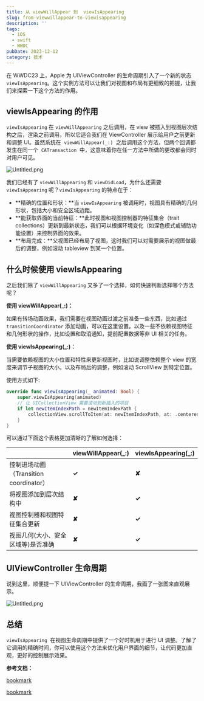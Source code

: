 ```yaml
---
title: 从 viewWillAppear 到  viewIsAppearing
slug: from-viewwillappear-to-viewisappearing
description: ''
tags:
  - iOS
  - swift
  - WWDC
pubDate: 2023-12-12
category: 技术
---
```


在 WWDC23 上，Apple 为 UIViewController 的生命周期引入了一个新的状态 `viewIsAppearing`。这个实例方法可以让我们对视图和布局有更细致的把握，让我们来探索一下这个方法的作用。


## viewIsAppearing 的作用


`viewIsAppearing` 在 `viewWillAppearing` 之后调用，在 view 被插入到视图层次结构之后，渲染之前调用，所以它适合我们在 ViewController 展示给用户之前更新和调整 UI。虽然系统在  `viewWillAppear(_:)`  之后调用这个方法，但两个回调都发生在同一个  `CATransaction`  中，这意味着你在任一方法中所做的更改都会同时对用户可见。


![Untitled.png](https://image.xcanoe.top/blog/91dcee13273d59233d709c1c31249ef5.png)


我们已经有了 `viewWillAppearing` 和 `viewDidLoad`，为什么还需要 `viewIsAppearing` 呢？`viewIsAppearing` 的特点在于：

- **精确的位置和形状：**当 `viewIsAppearing` 被调用时，视图具有精确的几何形状，包括大小和安全区域边距。
- **能获取界面的当前特征：**此时视图和视图控制器的特征集合（trait collections）更新到最新状态，我们可以根据环境变化（如深色模式或辅助功能设置）来控制界面的效果。
- **布局完成：**父视图已经布局了视图，这时我们可以对需要展示的视图做最后的调整，例如滚动 tableview 到某一个位置。

## 什么时候使用 viewIsAppearing


之后我们除了 `viewWillAppearing` 又多了一个选择，如何快速判断选择哪个方法呢？


**使用 viewWillAppear(_:)：**


如果有转场动画效果，我们需要在视图动画过渡之前准备一些东西，比如通过 `transitionCoordinator` 添加动画，可以在这里设置。以及一些不依赖视图特征和几何形状的操作，比如设置和取消通知，提前配置数据等非 UI 相关的任务。


**使用 viewIsAppearing(_:)：**


当需要依赖视图的大小位置和特性来更新视图时，比如说调整依赖整个 view 的宽度来调节子视图的大小。以及布局后的调整，例如滚动 ScrollView 到特定位置。


使用方式如下:


```swift
override func viewIsAppearing(_ animated: Bool) {
    super.viewIsAppearing(animated)
    // 让 UICollectionView 需要滚动到新插入的项目
    if let newItemIndexPath = newItemIndexPath {
        collectionView.scrollToItem(at: newItemIndexPath, at: .centeredVertically, animated: animated)
    }
}
```


可以通过下面这个表格更加清晰的了解如何选择：


|                                | **viewWillAppear(_:)** | **viewIsAppearing(_:)** |
| ------------------------------ | ---------------------- | ----------------------- |
| 控制进场动画（Transition coordinator） | **✓**                  | **✘**                   |
| 将视图添加到层次结构中                    | **✘**                  | **✓**                   |
| 视图控制器和视图特征集合更新                 | **✘**                  | **✓**                   |
| 视图几何(大小、安全区域等)是否准确             | **✘**                  | **✓**                   |


## UIViewController 生命周期


说到这里，顺便提一下 UIViewController 的生命周期，我画了一张图来直观展示。


![Untitled.png](https://image.xcanoe.top/blog/e5e39b6b8ac161b85dcbb323161ad4e0.png)


## 总结


`viewIsAppearing`  在视图生命周期中提供了一个好时机用于进行 UI 调整。了解了它调用的精确时间，你可以使用这个方法来优化用户界面的细节，让代码更加直观，更好的控制展示效果。


**参考文档：**


[bookmark](https://developer.apple.com/library/archive/featuredarticles/ViewControllerPGforiPhoneOS/index.html#//apple_ref/doc/uid/TP40007457)


[bookmark](https://developer.apple.com/documentation/uikit/view_controllers/displaying_and_managing_views_with_a_view_controller)

